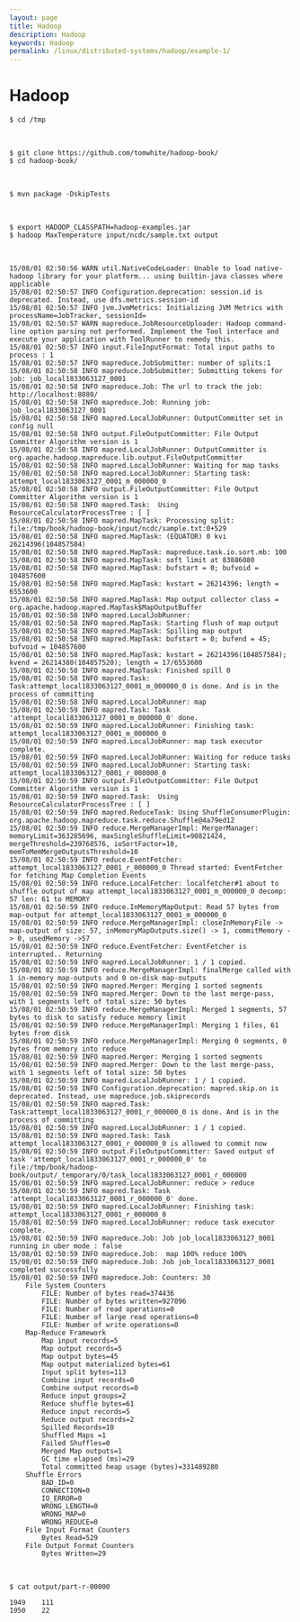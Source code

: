 ```yaml
---
layout: page
title: Hadoop
description: Hadoop
keywords: Hadoop
permalink: /linux/distributed-systems/hadoop/example-1/
---
```


# Hadoop

    $ cd /tmp

<br/>

    $ git clone https://github.com/tomwhite/hadoop-book/
    $ cd hadoop-book/

<br/>

    $ mvn package -DskipTests

<br/>

    $ export HADOOP_CLASSPATH=hadoop-examples.jar
    $ hadoop MaxTemperature input/ncdc/sample.txt output

<br/>

    15/08/01 02:50:56 WARN util.NativeCodeLoader: Unable to load native-hadoop library for your platform... using builtin-java classes where applicable
    15/08/01 02:50:57 INFO Configuration.deprecation: session.id is deprecated. Instead, use dfs.metrics.session-id
    15/08/01 02:50:57 INFO jvm.JvmMetrics: Initializing JVM Metrics with processName=JobTracker, sessionId=
    15/08/01 02:50:57 WARN mapreduce.JobResourceUploader: Hadoop command-line option parsing not performed. Implement the Tool interface and execute your application with ToolRunner to remedy this.
    15/08/01 02:50:57 INFO input.FileInputFormat: Total input paths to process : 1
    15/08/01 02:50:57 INFO mapreduce.JobSubmitter: number of splits:1
    15/08/01 02:50:58 INFO mapreduce.JobSubmitter: Submitting tokens for job: job_local1833063127_0001
    15/08/01 02:50:58 INFO mapreduce.Job: The url to track the job: http://localhost:8080/
    15/08/01 02:50:58 INFO mapreduce.Job: Running job: job_local1833063127_0001
    15/08/01 02:50:58 INFO mapred.LocalJobRunner: OutputCommitter set in config null
    15/08/01 02:50:58 INFO output.FileOutputCommitter: File Output Committer Algorithm version is 1
    15/08/01 02:50:58 INFO mapred.LocalJobRunner: OutputCommitter is org.apache.hadoop.mapreduce.lib.output.FileOutputCommitter
    15/08/01 02:50:58 INFO mapred.LocalJobRunner: Waiting for map tasks
    15/08/01 02:50:58 INFO mapred.LocalJobRunner: Starting task: attempt_local1833063127_0001_m_000000_0
    15/08/01 02:50:58 INFO output.FileOutputCommitter: File Output Committer Algorithm version is 1
    15/08/01 02:50:58 INFO mapred.Task:  Using ResourceCalculatorProcessTree : [ ]
    15/08/01 02:50:58 INFO mapred.MapTask: Processing split: file:/tmp/book/hadoop-book/input/ncdc/sample.txt:0+529
    15/08/01 02:50:58 INFO mapred.MapTask: (EQUATOR) 0 kvi 26214396(104857584)
    15/08/01 02:50:58 INFO mapred.MapTask: mapreduce.task.io.sort.mb: 100
    15/08/01 02:50:58 INFO mapred.MapTask: soft limit at 83886080
    15/08/01 02:50:58 INFO mapred.MapTask: bufstart = 0; bufvoid = 104857600
    15/08/01 02:50:58 INFO mapred.MapTask: kvstart = 26214396; length = 6553600
    15/08/01 02:50:58 INFO mapred.MapTask: Map output collector class = org.apache.hadoop.mapred.MapTask$MapOutputBuffer
    15/08/01 02:50:58 INFO mapred.LocalJobRunner:
    15/08/01 02:50:58 INFO mapred.MapTask: Starting flush of map output
    15/08/01 02:50:58 INFO mapred.MapTask: Spilling map output
    15/08/01 02:50:58 INFO mapred.MapTask: bufstart = 0; bufend = 45; bufvoid = 104857600
    15/08/01 02:50:58 INFO mapred.MapTask: kvstart = 26214396(104857584); kvend = 26214380(104857520); length = 17/6553600
    15/08/01 02:50:58 INFO mapred.MapTask: Finished spill 0
    15/08/01 02:50:58 INFO mapred.Task: Task:attempt_local1833063127_0001_m_000000_0 is done. And is in the process of committing
    15/08/01 02:50:58 INFO mapred.LocalJobRunner: map
    15/08/01 02:50:59 INFO mapred.Task: Task 'attempt_local1833063127_0001_m_000000_0' done.
    15/08/01 02:50:59 INFO mapred.LocalJobRunner: Finishing task: attempt_local1833063127_0001_m_000000_0
    15/08/01 02:50:59 INFO mapred.LocalJobRunner: map task executor complete.
    15/08/01 02:50:59 INFO mapred.LocalJobRunner: Waiting for reduce tasks
    15/08/01 02:50:59 INFO mapred.LocalJobRunner: Starting task: attempt_local1833063127_0001_r_000000_0
    15/08/01 02:50:59 INFO output.FileOutputCommitter: File Output Committer Algorithm version is 1
    15/08/01 02:50:59 INFO mapred.Task:  Using ResourceCalculatorProcessTree : [ ]
    15/08/01 02:50:59 INFO mapred.ReduceTask: Using ShuffleConsumerPlugin: org.apache.hadoop.mapreduce.task.reduce.Shuffle@4a79ed12
    15/08/01 02:50:59 INFO reduce.MergeManagerImpl: MergerManager: memoryLimit=363285696, maxSingleShuffleLimit=90821424, mergeThreshold=239768576, ioSortFactor=10, memToMemMergeOutputsThreshold=10
    15/08/01 02:50:59 INFO reduce.EventFetcher: attempt_local1833063127_0001_r_000000_0 Thread started: EventFetcher for fetching Map Completion Events
    15/08/01 02:50:59 INFO reduce.LocalFetcher: localfetcher#1 about to shuffle output of map attempt_local1833063127_0001_m_000000_0 decomp: 57 len: 61 to MEMORY
    15/08/01 02:50:59 INFO reduce.InMemoryMapOutput: Read 57 bytes from map-output for attempt_local1833063127_0001_m_000000_0
    15/08/01 02:50:59 INFO reduce.MergeManagerImpl: closeInMemoryFile -> map-output of size: 57, inMemoryMapOutputs.size() -> 1, commitMemory -> 0, usedMemory ->57
    15/08/01 02:50:59 INFO reduce.EventFetcher: EventFetcher is interrupted.. Returning
    15/08/01 02:50:59 INFO mapred.LocalJobRunner: 1 / 1 copied.
    15/08/01 02:50:59 INFO reduce.MergeManagerImpl: finalMerge called with 1 in-memory map-outputs and 0 on-disk map-outputs
    15/08/01 02:50:59 INFO mapred.Merger: Merging 1 sorted segments
    15/08/01 02:50:59 INFO mapred.Merger: Down to the last merge-pass, with 1 segments left of total size: 50 bytes
    15/08/01 02:50:59 INFO reduce.MergeManagerImpl: Merged 1 segments, 57 bytes to disk to satisfy reduce memory limit
    15/08/01 02:50:59 INFO reduce.MergeManagerImpl: Merging 1 files, 61 bytes from disk
    15/08/01 02:50:59 INFO reduce.MergeManagerImpl: Merging 0 segments, 0 bytes from memory into reduce
    15/08/01 02:50:59 INFO mapred.Merger: Merging 1 sorted segments
    15/08/01 02:50:59 INFO mapred.Merger: Down to the last merge-pass, with 1 segments left of total size: 50 bytes
    15/08/01 02:50:59 INFO mapred.LocalJobRunner: 1 / 1 copied.
    15/08/01 02:50:59 INFO Configuration.deprecation: mapred.skip.on is deprecated. Instead, use mapreduce.job.skiprecords
    15/08/01 02:50:59 INFO mapred.Task: Task:attempt_local1833063127_0001_r_000000_0 is done. And is in the process of committing
    15/08/01 02:50:59 INFO mapred.LocalJobRunner: 1 / 1 copied.
    15/08/01 02:50:59 INFO mapred.Task: Task attempt_local1833063127_0001_r_000000_0 is allowed to commit now
    15/08/01 02:50:59 INFO output.FileOutputCommitter: Saved output of task 'attempt_local1833063127_0001_r_000000_0' to file:/tmp/book/hadoop-book/output/_temporary/0/task_local1833063127_0001_r_000000
    15/08/01 02:50:59 INFO mapred.LocalJobRunner: reduce > reduce
    15/08/01 02:50:59 INFO mapred.Task: Task 'attempt_local1833063127_0001_r_000000_0' done.
    15/08/01 02:50:59 INFO mapred.LocalJobRunner: Finishing task: attempt_local1833063127_0001_r_000000_0
    15/08/01 02:50:59 INFO mapred.LocalJobRunner: reduce task executor complete.
    15/08/01 02:50:59 INFO mapreduce.Job: Job job_local1833063127_0001 running in uber mode : false
    15/08/01 02:50:59 INFO mapreduce.Job:  map 100% reduce 100%
    15/08/01 02:50:59 INFO mapreduce.Job: Job job_local1833063127_0001 completed successfully
    15/08/01 02:50:59 INFO mapreduce.Job: Counters: 30
    	File System Counters
    		FILE: Number of bytes read=374436
    		FILE: Number of bytes written=927096
    		FILE: Number of read operations=0
    		FILE: Number of large read operations=0
    		FILE: Number of write operations=0
    	Map-Reduce Framework
    		Map input records=5
    		Map output records=5
    		Map output bytes=45
    		Map output materialized bytes=61
    		Input split bytes=113
    		Combine input records=0
    		Combine output records=0
    		Reduce input groups=2
    		Reduce shuffle bytes=61
    		Reduce input records=5
    		Reduce output records=2
    		Spilled Records=10
    		Shuffled Maps =1
    		Failed Shuffles=0
    		Merged Map outputs=1
    		GC time elapsed (ms)=29
    		Total committed heap usage (bytes)=331489280
    	Shuffle Errors
    		BAD_ID=0
    		CONNECTION=0
    		IO_ERROR=0
    		WRONG_LENGTH=0
    		WRONG_MAP=0
    		WRONG_REDUCE=0
    	File Input Format Counters
    		Bytes Read=529
    	File Output Format Counters
    		Bytes Written=29

<br/>

    $ cat output/part-r-00000

    1949	111
    1950	22
